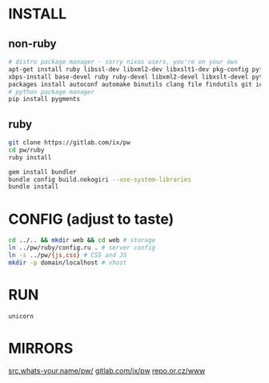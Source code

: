 # INSTALL
## non-ruby
``` sh
# distro package manager - sorry nixos users, you're on your own
apt-get install ruby libssl-dev libxml2-dev libxslt1-dev pkg-config python-pygments                                    # https://www.debian.org
xbps-install base-devel ruby ruby-devel libxml2-devel libxslt-devel python-Pygments                                    # https://www.voidlinux.eu
packages install autoconf automake binutils clang file findutils git iconv pkg-config python ruby ruby-dev libxslt-dev # https://termux.com
# python package manager
pip install pygments
```
## ruby
``` sh
git clone https://gitlab.com/ix/pw
cd pw/ruby
ruby install

gem install bundler
bundle config build.nokogiri --use-system-libraries
bundle install
```
# CONFIG (adjust to taste)
``` sh
cd ../.. && mkdir web && cd web # storage
ln ../pw/ruby/config.ru . # server config
ln -s ../pw/{js,css} # CSS and JS
mkdir -p domain/localhost # vhost
```
# RUN
``` sh
unicorn
```
# MIRRORS
[src.whats-your.name/pw/](http://src.whats-your.name/pw/)
[gitlab.com/ix/pw](https://gitlab.com/ix/pw)
[repo.or.cz/www](http://repo.or.cz/www)
